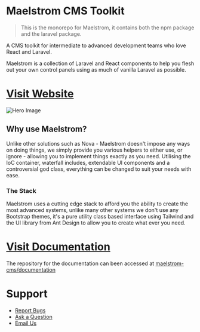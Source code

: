 # Maelstrom CMS Toolkit

> This is the monorepo for Maelstrom, it contains both the npm package and the laravel package.

A CMS toolkit for intermediate to advanced development teams who love React and Laravel.

Maelstrom is a collection of Laravel and React components to help you flesh out your own control panels using as much of vanilla Laravel as possible.

# [Visit Website](https://www.maelstrom-cms.com/)

![Hero Image](https://www.maelstrom-cms.com/hero.jpg)

## Why use Maelstrom?
Unlike other solutions such as Nova - Maelstrom doesn't impose any ways on doing things, we simply provide you various helpers to either use, or ignore - allowing you to implement things exactly as you need. Utilising the IoC container, waterfall includes, extendable UI components and a controversial god class, everything can be changed to suit your needs with ease.

### The Stack
Maelstrom uses a cutting edge stack to afford you the ability to create the most advanced systems, unlike many other systems we don't use any Bootstrap themes, it's a pure utility class based interface using Tailwind and the UI library from Ant Design to allow you to create what ever you need.


# [Visit Documentation](https://www.maelstrom-cms.com/getting-started/)
The repository for the documentation can been accessed at [maelstrom-cms/documentation](https://github.com/maelstrom-cms/documentation)

# Support

- [Report Bugs](https://github.com/maelstrom-cms/toolkit/issues/new?assignees=OwenMelbz&labels=bug%2C+triage&template=bug_report.md&title=%5BBug%5D+)
- [Ask a Question](https://github.com/maelstrom-cms/toolkit/issues/new?assignees=OwenMelbz&labels=question&template=question.md&title=%5BQuestion%5D+)
- [Email Us](mailto:talk@maelstrom-cms.com)
